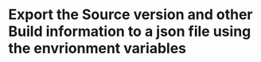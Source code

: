 # Export the Source version and other Build information to a json file using the envrionment variables

